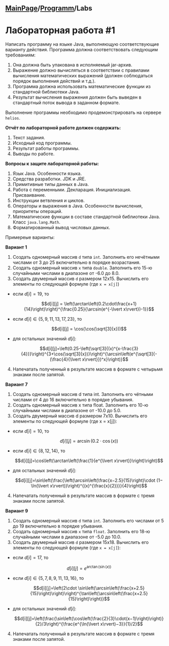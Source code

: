 <head>
  <script src="https://cdn.mathjax.org/mathjax/latest/MathJax.js?config=TeX-AMS-MML_HTMLorMML" type="text/javascript"></script>
  <script type="text/x-mathjax-config">
    MathJax.Hub.Config({
      tex2jax: {
      skipTags: ['script', 'noscript', 'style', 'textarea', 'pre'],
      inlineMath: [['$','$']]
      }
    });
  </script>
</head>

## [MainPage](../index.md)/[Programm](README.md)/Labs

# Лабораторная работа #1

Написать программу на языке Java, выполняющую соответствующие варианту действия. Программа должна соответствовать следующим требованиям:

1. Она должна быть упакована в исполняемый jar-архив.
2. Выражение должно вычисляться в соответствии с правилами вычисления математических выражений (должен соблюдаться порядок выполнения действий и т.д.).
3. Программа должна использовать математические функции из стандартной библиотеки Java.
4. Результат вычисления выражения должен быть выведен в стандартный поток вывода в заданном формате.

Выполнение программы необходимо продемонстрировать на сервере `helios`.

**Отчёт по лабораторной работе должен содержать:**

1. Текст задания.
2. Исходный код программы.
3. Результат работы программы.
4. Выводы по работе.

**Вопросы к защите лабораторной работы:**

1. Язык Java. Особенности языка.
2. Средства разработки. JDK и JRE.
3. Примитивные типы данных в Java.
4. Работа с переменными. Декларация. Инициализация. Присваивание.
5. Инструкции ветвления и циклов.
6. Операторы и выражения в Java. Особенности вычисления, приоритеты операций.
7. Математические функции в составе стандартной библиотеки Java. Класс `java.lang.Math`.
8. Форматированный вывод числовых данных.

Примереые варианты:

**Вариант 1**

1. Создать одномерный массив `d` типа `int`. Заполнить его нечётными числами от 3 до 25 включительно в порядке возрастания.
2. Создать одномерный массив `x` типа `double`. Заполнить его 15-ю случайными числами в диапазоне от -6.0 до 8.0.
3. Создать двумерный массив `d` размером 12x15. Вычислить его элементы по следующей формуле (где `x = x[j]`)
  - если $d[i] = 19$, то  
   
    $$d[i][j] = \left(\arctan\left(0.2\cdot\frac{x+1}{14}\right)\right)^{\frac{0.25}{\arcsin(e^{-\lvert x\rvert})-1}}$$

  - если $d[i] \in \{5, 9, 11, 13, 17, 23\}$, то  
   
    $$d[i][j] = \cos(\cos(\sqrt[3]{x}))$$

  - для остальных значений $d[i]$:  
   
    $$d[i][j]=\left(0.25-\left(\sqrt[3]{(x)^{x-\frac{3}{4}}}\right)^{3+\cos(\sqrt[3]{x})}\right)^{\arcsin\left(e^{\sqrt[3]{-(\frac{4}{\lvert x\rvert}})^x}\right)}$$

4. Напечатать полученный в результате массив в формате с четырьмя знаками после запятой.

**Вариант 7**

1. Создать одномерный массив d типа int. Заполнить его чётными числами от 4 до 16 включительно в порядке убывания.
2. Создать одномерный массив x типа float. Заполнить его 10-ю случайными числами в диапазоне от -10.0 до 5.0.
3. Создать двумерный массив d размером 7x10. Вычислить его элементы по следующей формуле (где x = x[j]):
  - если $d[i] = 10$, то  
   
    $$d[i][j]=\arcsin(0.2⋅\cos(x))$$

  - если $d[i] \in \{8, 12, 14\}$, то  
   
    $$d[i][j]=\cos\left(\arctan\left(\frac{1}{e^{\lvert x\rvert}}\right)\right)$$

  - для остальных значений $d[i]$:  
   
    $$d[i][j]=\sin\left(\frac{\left(\arcsin\left(\frac{x−2.5}{15}\right)\cdot (1−\ln(\lvert x\rvert))\right)^{(x)^{\frac{x}{2}}}}{4}\right)$$

4. Напечатать полученный в результате массив в формате с тремя знаками после запятой.

**Вариант 9**

1. Создать одномерный массив `d` типа `int`. Заполнить его числами от 5 до 19 включительно в порядке убывания.
2. Создать одномерный массив `x` типа `float`. Заполнить его 18-ю случайными числами в диапазоне от -5.0 до 10.0.
3. Создать двумерный массив `d` размером 15x18. Вычислить его элементы по следующей формуле (где `x = x[j]`):
  - если $d[i] = 17$, то  
   
    $$d[i][j]=e^{\arctan(\sin(x))}$$

  - если $d[i] \in \{5, 7, 8, 9, 11, 13, 16\}$, то  
   
    $$d[i][j]=\left(2\cdot \sin\left(\arcsin\left(\frac{x+2.5}{15}\right)\right)\right)^{\tan\left(\arcsin\left(\frac{x+2.5}{15}\right)\right)}$$

  - для остальных значений $d[i]$:  
   
    $$d[i][j]=\left(\frac{\sin\left(\cos\left(\frac{2}{3}\cdot(x−1)\right)\right)}{2}/3\right)^{\frac{e^{\ln(\lvert x\rvert)−3}}{1}/2}$$
    
4. Напечатать полученный в результате массив в формате с тремя знаками после запятой.
